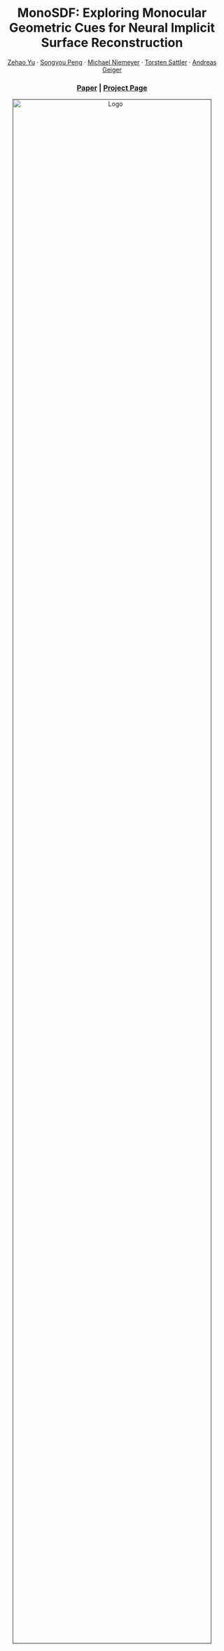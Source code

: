 <p align="center">

  <h1 align="center">MonoSDF: Exploring Monocular Geometric Cues for Neural Implicit Surface Reconstruction</h1>
  <p align="center">
    <a href="https://niujinshuchong.github.io/">Zehao Yu</a>
    ·
    <a href="https://pengsongyou.github.io/">Songyou Peng</a>
    ·
    <a href="https://m-niemeyer.github.io/">Michael Niemeyer</a>
    ·
    <a href="https://tsattler.github.io/">Torsten Sattler</a>
    ·
    <a href="http://www.cvlibs.net/">Andreas Geiger</a>

  </p>
  <h3 align="center"><a href="https://arxiv.org/abs/2206.00665">Paper</a> | <a href="https://niujinshuchong.github.io/monosdf/">Project Page</a></h3>
  <div align="center"></div>
</p>

<p align="center">
  <a href="">
    <img src="./media/teaser.gif" alt="Logo" width="95%">
  </a>
</p>

<p align="center">
We demonstrate that state-of-the-art depth and normal cues extracted from monocular images are complementary to reconstruction cues and hence significantly improve the performance of implicit surface reconstruction methods. 
</p>
<br>

# Setup

## Installation
Clone the repository and create an anaconda environment called monosdf using
```
git clone git@github.com:autonomousvision/monosdf.git
cd monosdf

conda create -y -n monosdf python=3.8
conda activate monosdf

conda install pytorch torchvision cudatoolkit=11.3 -c pytorch
conda install cudatoolkit-dev=11.3 -c conda-forge

pip install -r requirements.txt
```
The hash encoder will be compiled on the fly when running the code.

## Dataset
For downloading the preprocessed data, run the following script. The data for the DTU, Replica, Tanks and Temples is adapted from [VolSDF](https://github.com/lioryariv/volsdf), [Nice-SLAM](https://github.com/cvg/nice-slam), and [Vis-MVSNet](https://github.com/jzhangbs/Vis-MVSNet), respectively.
```
bash scripts/download_dataset.sh
```
# Training

Run the following command to train monosdf:
```
cd ./code
CUDA_VISIBLE_DEVICES=0 python -m torch.distributed.launch --nproc_per_node 1 --nnodes=1 --node_rank=0 training/exp_runner.py --conf CONFIG  --scan_id SCAN_ID
```
where CONFIG is the config file in `code/confs`, and SCAN_ID is the id of the scene to reconstruct.

We provide example commands for training DTU, ScanNet, and Replica dataset as follows:
```
# DTU scan65
CUDA_VISIBLE_DEVICES=0 python -m torch.distributed.launch --nproc_per_node 1 --nnodes=1 --node_rank=0 training/exp_runner.py --conf confs/dtu_mlp_3views.conf  --scan_id 65

# ScanNet scan 1 (scene_0050_00)
CUDA_VISIBLE_DEVICES=0 python -m torch.distributed.launch --nproc_per_node 1 --nnodes=1 --node_rank=0 training/exp_runner.py --conf confs/scannet_mlp.conf  --scan_id 1

# Replica scan 1 (room0)
CUDA_VISIBLE_DEVICES=0 python -m torch.distributed.launch --nproc_per_node 1 --nnodes=1 --node_rank=0 training/exp_runner.py --conf confs/replica_mlp.conf  --scan_id 1
```

We created individual config file on Tanks and Temples dataset so you don't need to set the scan_id. Run training on the courtroom scene as:
```
CUDA_VISIBLE_DEVICES=0 python -m torch.distributed.launch --nproc_per_node 1 --nnodes=1 --node_rank=0 training/exp_runner.py --conf confs/tnt_mlp_1.conf
```

We also generated high resolution monocular cues on the courtroom scene and it's better to train with more gpus. First download the dataset
```
bash scripts/download_highres_TNT.sh
```

Then run training with 8 gpus:
```
CUDA_VISIBLE_DEVICES=0,1,2,3,4,5,6,7,8 python -m torch.distributed.launch --nproc_per_node 8 --nnodes=1 --node_rank=0 training/exp_runner.py --conf confs/tnt_highres_grids_courtroom.conf
```
Of course, you can also train on all other scenes with multi-gpus.

# Evaluations

## DTU
First, download the ground truth DTU point clouds:
```
bash scripts/download_dtu_ground_truth.sh
```
then you can evaluate the quality of extracted meshes (take scan 65 for example):
```
python evaluate_single_scene.py --input_mesh scan65_mesh.ply --scan_id 65 --output_dir dtu_scan65
```

We also provide script for evaluating all DTU scenes:
```
python evaluate.py
```
Evaluation results will be saved to ```evaluation/DTU.csv``` by default, please check the script for more details.

## Replica
Evaluate on one scene (take scan 1 room0 for example)
```
cd replica_eval
python evaluate_single_scene.py --input_mesh replica_scan1_mesh.ply --scan_id 1 --output_dir replica_scan1
```

We also provided script for evaluating all Replica scenes:
```
cd replica_eval
python evaluate.py
```
please check the script for more details.

## ScanNet
```
cd scannet_eval
python evaluate.py
```
please check the script for more details.

## Tanks and Temples
You need to submit the reconstruction results to the [official evaluation server](https://www.tanksandtemples.org), please follow their guidance. We also provide an example of our submission [here](https://drive.google.com/file/d/1Cr-UVTaAgDk52qhVd880Dd8uF74CzpcB/view?usp=sharing) for reference.

# Custom dataset
We provide an example of how to train monosdf on custom data (Apartment scene from nice-slam). First, download the dataset and run the script to subsample training images, normalize camera poses, and etc.
```
bash scripts/download_apartment.sh 
cd preprocess
python nice_slam_apartment_to_monosdf.py
```

Then, we can extract monocular depths and normals (please install [omnidata model](https://github.com/EPFL-VILAB/omnidata) before running the command):
```
python extract_monocular_cues.py --task depth --img_path ../data/Apartment/scan1/image --output_path ../data/Apartment/scan1 --omnidata_path YOUR_OMNIDATA_PATH --pretrained_models PRETRAINED_MODELS
python extract_monocular_cues.py --task normal --img_path ../data/Apartment/scan1/image --output_path ../data/Apartment/scan1 --omnidata_path YOUR_OMNIDATA_PATH --pretrained_models PRETRAINED_MODELS
```

Finally, we train monosdf as
```
CUDA_VISIBLE_DEVICES=0 python -m torch.distributed.launch --nproc_per_node 1 --nnodes=1 --node_rank=0 training/exp_runner.py --conf confs/nice_slam_grids.conf
```

# Acknowledgements
This project is built upon [VolSDF](https://github.com/lioryariv/volsdf). We use pretrained [Omnidata](https://omnidata.vision) for monocular depth and normal extraction. Cuda implementation of Multi-Resolution hash encoding is based on [torch-ngp](https://github.com/ashawkey/torch-ngp). Evaluation scripts for DTU, Replica, and ScanNet are taken from [DTUeval-python](https://github.com/jzhangbs/DTUeval-python), [Nice-SLAM](https://github.com/cvg/nice-slam) and [manhattan-sdf](https://github.com/zju3dv/manhattan_sdf) respectively. We thank all the authors for their great work and repos. 


# Citation
If you find our code or paper useful, please cite
```bibtex
@article{Yu2022MonoSDF,
  author    = {Yu, Zehao and Peng, Songyou and Niemeyer, Michael and Sattler, Torsten and Geiger, Andreas},
  title     = {MonoSDF: Exploring Monocular Geometric Cues for Neural Implicit Surface Reconstruction},
  journal   = {Advances in Neural Information Processing Systems (NeurIPS)},
  year      = {2022},
}
```
